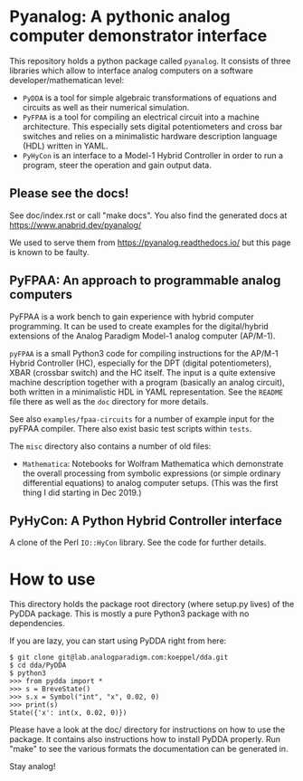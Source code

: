# Pyanalog: A pythonic analog computer demonstrator interface

This repository holds a python package called `pyanalog`.
It consists of three libraries which allow to interface
analog computers on a software developer/mathematican level:

* `PyDDA` is a tool for simple algebraic transformations of equations
  and circuits as well as their numerical simulation.
* `PyFPAA` is a tool for compiling an electrical circuit into a machine
  architecture. This especially sets digital potentiometers and
  cross bar switches and relies on a minimalistic hardware description
  language (HDL) written in YAML.
* `PyHyCon` is an interface to a Model-1 Hybrid Controller in order to
  run a program, steer the operation and gain output data.
  
## Please see the docs!
See doc/index.rst or call "make docs".
You also find the generated docs at https://www.anabrid.dev/pyanalog/

We used to serve them from https://pyanalog.readthedocs.io/ but this
page is known to be faulty.
  
## PyFPAA: An approach to programmable analog computers

PyFPAA is a work bench to gain experience with hybrid computer programming.
It can be used to create examples for the digital/hybrid extensions of the 
Analog Paradigm Model-1 analog computer (AP/M-1).

`pyFPAA` is a small Python3 code for compiling
instructions for the AP/M-1 Hybrid Controller (HC),
especially for the DPT (digital potentiometers),
XBAR (crossbar switch) and the HC itself. The input
is a quite extensive machine description together
with a program (basically an analog circuit), both
written in a minimalistic HDL in YAML representation. See the
`README` file there as well as the `doc` directory 
for more details.

See also `examples/fpaa-circuits` for a number of example
input for the pyFPAA compiler. There also exist basic
test scripts within `tests`.

The `misc` directory also contains a number of old files:

 * `Mathematica`: Notebooks for Wolfram
   Mathematica which demonstrate the overall processing from
   symbolic expressions (or simple ordinary differential
   equations) to analog computer setups. (This was the first 
   thing I did starting in Dec 2019.)

## PyHyCon: A Python Hybrid Controller interface

A clone of the Perl `IO::HyCon` library. See the code for
further details.

# How to use

This directory holds the package root directory (where setup.py lives)
of the PyDDA package. This is mostly a pure Python3 package with no
dependencies.

If you are lazy, you can start using PyDDA right from here:

```
$ git clone git@lab.analogparadigm.com:koeppel/dda.git
$ cd dda/PyDDA
$ python3
>>> from pydda import *
>>> s = BreveState()
>>> s.x = Symbol("int", "x", 0.02, 0)
>>> print(s)
State({'x': int(x, 0.02, 0)})
```

Please have a look at the doc/ directory for instructions on how to use the
package. It contains also instructions how to install PyDDA properly.
Run "make" to see the various formats the documentation can be generated in.

Stay analog!

